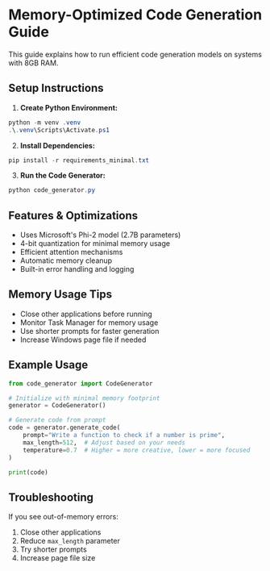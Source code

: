 # Memory-Optimized Code Generation Guide

This guide explains how to run efficient code generation models on systems with 8GB RAM.

## Setup Instructions

1. **Create Python Environment:**
```powershell
python -m venv .venv
.\.venv\Scripts\Activate.ps1
```

2. **Install Dependencies:**
```powershell
pip install -r requirements_minimal.txt
```

3. **Run the Code Generator:**
```powershell
python code_generator.py
```

## Features & Optimizations

- Uses Microsoft's Phi-2 model (2.7B parameters)
- 4-bit quantization for minimal memory usage
- Efficient attention mechanisms
- Automatic memory cleanup
- Built-in error handling and logging

## Memory Usage Tips

- Close other applications before running
- Monitor Task Manager for memory usage
- Use shorter prompts for faster generation
- Increase Windows page file if needed

## Example Usage

```python
from code_generator import CodeGenerator

# Initialize with minimal memory footprint
generator = CodeGenerator()

# Generate code from prompt
code = generator.generate_code(
    prompt="Write a function to check if a number is prime",
    max_length=512,  # Adjust based on your needs
    temperature=0.7  # Higher = more creative, lower = more focused
)

print(code)
```

## Troubleshooting

If you see out-of-memory errors:
1. Close other applications
2. Reduce `max_length` parameter
3. Try shorter prompts
4. Increase page file size
